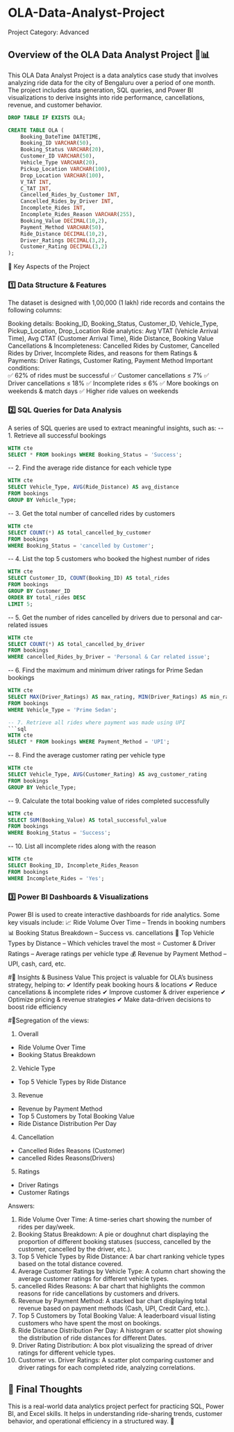 # OLA-Data-Analyst-Project 
Project Category: Advanced

## Overview of the OLA Data Analyst Project 🚖📊
This OLA Data Analyst Project is a data analytics case study that involves analyzing ride data for the city of Bengaluru over a period of one month. The project includes data generation, SQL queries, and Power BI visualizations to derive insights into ride performance, cancellations, revenue, and customer behavior.

```sql
DROP TABLE IF EXISTS OLA;

CREATE TABLE OLA (
    Booking_DateTime DATETIME,
    Booking_ID VARCHAR(50),
    Booking_Status VARCHAR(20),
    Customer_ID VARCHAR(50),
    Vehicle_Type VARCHAR(20),
    Pickup_Location VARCHAR(100),
    Drop_Location VARCHAR(100),
    V_TAT INT,
    C_TAT INT,
    Cancelled_Rides_by_Customer INT,
    Cancelled_Rides_by_Driver INT,
    Incomplete_Rides INT,
    Incomplete_Rides_Reason VARCHAR(255),
    Booking_Value DECIMAL(10,2),
    Payment_Method VARCHAR(50),
    Ride_Distance DECIMAL(10,2),
    Driver_Ratings DECIMAL(3,2),
    Customer_Rating DECIMAL(3,2)
);
```

🔹 Key Aspects of the Project

### 1️⃣ Data Structure & Features
The dataset is designed with 1,00,000 (1 lakh) ride records and contains the following columns:

Booking details: Booking_ID, Booking_Status, Customer_ID, Vehicle_Type, Pickup_Location, Drop_Location
Ride analytics: Avg VTAT (Vehicle Arrival Time), Avg CTAT (Customer Arrival Time), Ride Distance, Booking Value
Cancellations & Incompleteness: Cancelled Rides by Customer, Cancelled Rides by Driver, Incomplete Rides, and reasons for them
Ratings & Payments: Driver Ratings, Customer Rating, Payment Method
Important conditions:
<br>✅ 62% of rides must be successful
✅ Customer cancellations ≤ 7%
✅ Driver cancellations ≤ 18%
✅ Incomplete rides ≤ 6%
✅ More bookings on weekends & match days
✅ Higher ride values on weekends

### 2️⃣ SQL Queries for Data Analysis
A series of SQL queries are used to extract meaningful insights, such as:
-- 1. Retrieve all successful bookings
```sql
WITH cte
SELECT * FROM bookings WHERE Booking_Status = 'Success';
```

-- 2. Find the average ride distance for each vehicle type
```sql
WITH cte
SELECT Vehicle_Type, AVG(Ride_Distance) AS avg_distance 
FROM bookings 
GROUP BY Vehicle_Type;
```

-- 3. Get the total number of cancelled rides by customers
```sql
WITH cte
SELECT COUNT(*) AS total_cancelled_by_customer 
FROM bookings 
WHERE Booking_Status = 'cancelled by Customer';
```

-- 4. List the top 5 customers who booked the highest number of rides
```sql
WITH cte
SELECT Customer_ID, COUNT(Booking_ID) AS total_rides 
FROM bookings 
GROUP BY Customer_ID 
ORDER BY total_rides DESC 
LIMIT 5;
```

-- 5. Get the number of rides cancelled by drivers due to personal and car-related issues
```sql
WITH cte
SELECT COUNT(*) AS total_cancelled_by_driver 
FROM bookings 
WHERE cancelled_Rides_by_Driver = 'Personal & Car related issue';
```

-- 6. Find the maximum and minimum driver ratings for Prime Sedan bookings
```sql
WITH cte
SELECT MAX(Driver_Ratings) AS max_rating, MIN(Driver_Ratings) AS min_rating 
FROM bookings 
WHERE Vehicle_Type = 'Prime Sedan';

-- 7. Retrieve all rides where payment was made using UPI
```sql
WITH cte
SELECT * FROM bookings WHERE Payment_Method = 'UPI';
```

-- 8. Find the average customer rating per vehicle type
```sql
WITH cte
SELECT Vehicle_Type, AVG(Customer_Rating) AS avg_customer_rating 
FROM bookings 
GROUP BY Vehicle_Type;
```

-- 9. Calculate the total booking value of rides completed successfully
```sql
WITH cte
SELECT SUM(Booking_Value) AS total_successful_value 
FROM bookings 
WHERE Booking_Status = 'Success';
```

-- 10. List all incomplete rides along with the reason
```sql
WITH cte
SELECT Booking_ID, Incomplete_Rides_Reason 
FROM bookings 
WHERE Incomplete_Rides = 'Yes';
```

### 3️⃣ Power BI Dashboards & Visualizations
Power BI is used to create interactive dashboards for ride analytics. Some key visuals include:
📈 Ride Volume Over Time – Trends in booking numbers
📊 Booking Status Breakdown – Success vs. cancellations
🚗 Top Vehicle Types by Distance – Which vehicles travel the most
⭐ Customer & Driver Ratings – Average ratings per vehicle type
💰 Revenue by Payment Method – UPI, cash, card, etc.

#🔹 Insights & Business Value
This project is valuable for OLA’s business strategy, helping to:
✔ Identify peak booking hours & locations
✔ Reduce cancellations & incomplete rides
✔ Improve customer & driver experience
✔ Optimize pricing & revenue strategies
✔ Make data-driven decisions to boost ride efficiency

#🔹Segregation of the views:
1. Overall
- Ride Volume Over Time
- Booking Status Breakdown
2. Vehicle Type
- Top 5 Vehicle Types by Ride Distance
3. Revenue
- Revenue by Payment Method
- Top 5 Customers by Total Booking Value
- Ride Distance Distribution Per Day
4. Cancellation
- Cancelled Rides Reasons (Customer)
- cancelled Rides Reasons(Drivers)
5. Ratings
- Driver Ratings
- Customer Ratings

Answers:
1. Ride Volume Over Time: A time-series chart showing the number of rides per day/week.
2. Booking Status Breakdown: A pie or doughnut chart displaying the proportion of different
booking statuses (success, cancelled by the customer, cancelled by the driver, etc.).
3. Top 5 Vehicle Types by Ride Distance: A bar chart ranking vehicle types based on the total
distance covered.
4. Average Customer Ratings by Vehicle Type: A column chart showing the average
customer ratings for different vehicle types.
5. cancelled Rides Reasons: A bar chart that highlights the common reasons for ride
cancellations by customers and drivers.
6. Revenue by Payment Method: A stacked bar chart displaying total revenue based on
payment methods (Cash, UPI, Credit Card, etc.).
7. Top 5 Customers by Total Booking Value: A leaderboard visual listing customers who have
spent the most on bookings.
8. Ride Distance Distribution Per Day: A histogram or scatter plot showing the distribution of
ride distances for different Dates.
9. Driver Rating Distribution: A box plot visualizing the spread of driver ratings for different
vehicle types.
10. Customer vs. Driver Ratings: A scatter plot comparing customer and driver ratings for
each completed ride, analyzing correlations.

## 🎯 Final Thoughts
This is a real-world data analytics project perfect for practicing SQL, Power BI, and Excel skills. It helps in understanding ride-sharing trends, customer behavior, and operational efficiency in a structured way. 🚀
